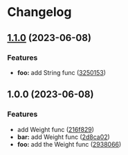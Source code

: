 # Changelog

## [1.1.0](https://github.com/yangruisheng/release-please/compare/v1.0.0...v1.1.0) (2023-06-08)


### Features

* **foo:** add String func ([3250153](https://github.com/yangruisheng/release-please/commit/3250153cd311052f8d678a6071dfe8707f707b49))

## 1.0.0 (2023-06-08)


### Features

* add Weight func ([216f829](https://github.com/yangruisheng/release-please/commit/216f82977a18dc845789a4fb49fd4e4e935d87ea))
* **bar:** add Weight func ([2d8ca02](https://github.com/yangruisheng/release-please/commit/2d8ca0298756fd01ca9a40a1be59869bef1e084c))
* **foo:** add the Weight func ([2938066](https://github.com/yangruisheng/release-please/commit/2938066f21f2dd0845d63d178234a8ed1df63499))
